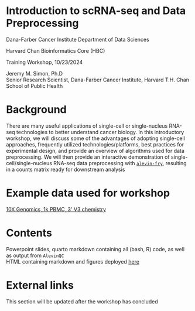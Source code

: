 # Introduction to scRNA-seq and Data Preprocessing
Dana-Farber Cancer Institute Department of Data Sciences 

Harvard Chan Bioinformatics Core (HBC)

Training Workshop, 10/23/2024  

Jeremy M. Simon, Ph.D  
Senior Research Scientist, Dana-Farber Cancer Institute, Harvard T.H. Chan School of Public Health  

# Background
There are many useful applications of single-cell or single-nucleus RNA-seq technologies to better understand cancer biology. In this introductory workshop, we will discuss 
some of the advantages of adopting single-cell approaches, frequently utilized technologies/platforms, best practices for experimental design, and provide an overview of 
algorithms used for data preprocessing. We will then provide an interactive demonstration of single-cell/single-nucleus RNA-seq data preprocessing with 
[`alevin-fry`](https://github.com/COMBINE-lab/alevin-fry), resulting in a counts matrix ready for downstream analysis

# Example data used for workshop
[10X Genomics, 1k PBMC, 3' V3 chemistry](https://www.10xgenomics.com/datasets/1-k-pbm-cs-from-a-healthy-donor-v-3-chemistry-3-standard-3-0-0)

# Contents
Powerpoint slides, quarto markdown containing all (bash, R) code, as well as output from `AlevinQC`  
HTML containing markdown and figures deployed [here](https://jeremymsimon.github.io/HSPH_scRNA_20241023/HSPH_scRNA_20241023.html)

# External links
This section will be updated after the workshop has concluded
